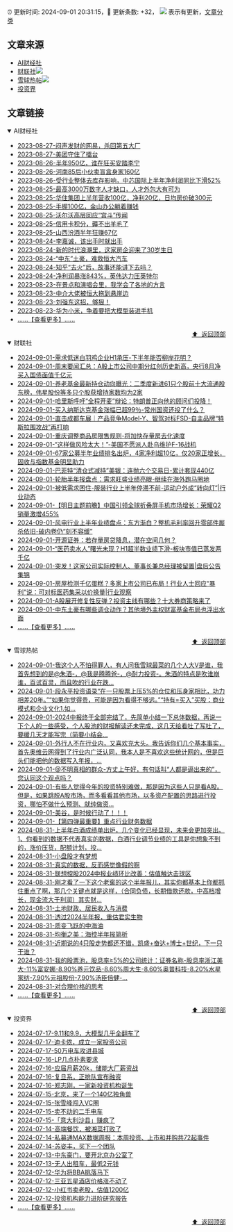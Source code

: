##

:alarm_clock: 更新时间: 2024-09-01 20:31:15，:rocket: 更新条数: +32， ![](/assets/dot.png) 表示有更新，[文章分类](/TAGS.md)

## 文章来源

- [AI财经社](#ai财经社)  
- [财联社](#财联社)![](/assets/dot.png)   
- [雪球热帖](#雪球热帖)![](/assets/dot.png)   
- [投资界](#投资界)  

## 文章链接

<details open>
<summary id="ai财经社">
 AI财经社
</summary>


- [2023-08-27-闷声发财的网易，杀回第五大厂](https://www.aicaijing.com.cn/article/18610)  
- [2023-08-27-美团守住了擂台](https://www.aicaijing.com.cn/article/18611)  
- [2023-08-26-半年950亿，谁在狂买安踏李宁](https://www.aicaijing.com.cn/article/18607)  
- [2023-08-26-河南85后小伙卖盲盒身家160亿](https://www.aicaijing.com.cn/article/18608)  
- [2023-08-26-受行业整体去库存影响，中芯国际上半年净利润同比下滑52%](https://www.aicaijing.com.cn/article/18609)  
- [2023-08-25-最高3000万数字人才缺口，人才外包大有可为](https://www.aicaijing.com.cn/article/18601)  
- [2023-08-25-华住集团上半年营收100亿，净利20亿，日均房价破300元](https://www.aicaijing.com.cn/article/18602)  
- [2023-08-25-手握100亿，金山办公躺着赚钱](https://www.aicaijing.com.cn/article/18603)  
- [2023-08-25-沃尔沃高层回应“宫斗”传闻](https://www.aicaijing.com.cn/article/18604)  
- [2023-08-25-信用卡积分，薅不出羊毛了](https://www.aicaijing.com.cn/article/18605)  
- [2023-08-25-山西汾酒半年狂赚67亿](https://www.aicaijing.com.cn/article/18606)  
- [2023-08-24-李嘉诚，该出手时就出手](https://www.aicaijing.com.cn/article/18596)  
- [2023-08-24-新的时代浪潮里，这家房企迎来了30岁生日](https://www.aicaijing.com.cn/article/18597)  
- [2023-08-24-“中东”土豪，难救恒大汽车](https://www.aicaijing.com.cn/article/18598)  
- [2023-08-24-知乎“去火”后，故事还能讲下去吗？](https://www.aicaijing.com.cn/article/18599)  
- [2023-08-24-净利润暴涨843%，英伟达力压英特尔](https://www.aicaijing.com.cn/article/18600)  
- [2023-08-23-在景点和演唱会里，我学会了各地的方言](https://www.aicaijing.com.cn/article/18591)  
- [2023-08-23-中介大佬被恒大拖到悬崖边](https://www.aicaijing.com.cn/article/18592)  
- [2023-08-23-刘强东这招，够狠！](https://www.aicaijing.com.cn/article/18593)  
- [2023-08-23-华为小米，争着要把大模型装进手机](https://www.aicaijing.com.cn/article/18594)  
- [......【查看更多】......](/details/AI财经社.md)

<div align="right"><a href="#文章来源">⬆ &nbsp;返回顶部</a></div>
</details>

<details open>
<summary id="财联社">
 财联社
</summary>


- [2024-09-01-需求低迷白羽鸡企业H1承压-下半年能否柳岸花明？](https://www.cls.cn/detail/1785097)  
- [2024-09-01-周末要闻汇总：A股上市公司中期分红创历史新高，央行8月净买入国债面值千亿元](https://www.cls.cn/detail/1785208)  
- [2024-09-01-养老基金最新持仓动向曝光：二季度新进61只个股前十大流通股东榜，伟星股份等多只个股获增持家数均为2家](https://www.cls.cn/detail/1784808)  
- [2024-09-01-哈里斯呼吁“全程开麦”辩论：特朗普正向他的顾问们投降！](https://www.cls.cn/detail/1785147)  
- [2024-09-01-买入纳斯达克基金涨幅已超99％-常州国资还投了什么？](https://www.cls.cn/detail/1785117)  
- [2024-09-01-直击成都车展｜产品竞争Model-Y、智驾对标FSD-自主品牌“特斯拉围攻战”再打响](https://www.cls.cn/detail/1785110)  
- [2024-09-01-重庆调整商品房限售规则-将加快存量房去化速度](https://www.cls.cn/detail/1785116)  
- [2024-09-01-“这样做风险太大！”-美国不愿派人赴乌维护F-16战机](https://www.cls.cn/detail/1785052)  
- [2024-09-01-67家公募半年业绩排名出炉，4家净利超10亿，仅20家正增长，固收与指数基金明显助力](https://www.cls.cn/detail/1785033)  
- [2024-09-01-巴菲特“清仓式减持”美银：连抛六个交易日-累计套现440亿](https://www.cls.cn/detail/1785092)  
- [2024-09-01-轮胎半年报盘点：需求旺盛业绩亮眼-继续在海外跑马圈地](https://www.cls.cn/detail/1785099)  
- [2024-09-01-被低需求困住-服装行业上半年停滞不前-运动户外成“转向灯”|行业动态](https://www.cls.cn/detail/1785122)  
- [2024-09-01-【明日主题前瞻】中国引领全球折叠屏手机市场增长：荣耀Q2销量激增455%](https://www.cls.cn/detail/1783417)  
- [2024-09-01-风电行业上半年业绩盘点：东方渐白？整机毛利率回升零部件厮杀依旧-破内卷仍“刻不容缓”](https://www.cls.cn/detail/1785237)  
- [2024-09-01-开源证券：若存量房贷降息，潜在空间几何？](https://www.cls.cn/detail/1785246)  
- [2024-09-01-“医药卖水人”曙光未现？H1超半数业绩下滑-板块市值已蒸发两千亿](https://www.cls.cn/detail/1785192)  
- [2024-09-01-突发！这家公司实际控制人、董事长兼总经理被留置|盘后公告集锦](https://www.cls.cn/detail/1785247)  
- [2024-09-01-房屋检测千亿蛋糕？多家上市公司已布局！行业人士回应“暴利”说：可对标医药集采以价换量|行业观察](https://www.cls.cn/detail/1785267)  
- [2024-09-01-A股展开修复性反弹？投资主线有哪些？十大券商策略来了](https://www.cls.cn/detail/1785274)  
- [2024-09-01-中东土豪有哪些调仓动作？其他境外主权财富基金布局也浮出水面](https://www.cls.cn/detail/1785239)  
- [......【查看更多】......](/details/财联社.md)

<div align="right"><a href="#文章来源">⬆ &nbsp;返回顶部</a></div>
</details>

<details open>
<summary id="雪球热帖">
 雪球热帖
</summary>


- [2024-09-01-我这个人不怕得罪人，有人问我雪球最菜的几个人大V是谁，我首先想到的是@朱酒-，@我是腾腾爸-，@耐力投资-。朱酒的特点是吹谁崩谁，百试百灵，而且吹的行业在跌...](https://xueqiu.com/3354236440/303193049)  
- [2024-09-01-段永平投资语录“在一只股票上压5%的仓位和压身家相比，功力相差20年。”“如果你觉得贵，可能是因为看得不够远。”“持有=买入”买股：商业模式和企业文化1.如...](https://xueqiu.com/8240973387/303219816)  
- [2024-09-01-2024中报终于全部完结了，先简单小结一下总体数据，再说一下个人的一些感受，个人股池的财报解读还未完成，这几天给看吐了写吐了，要缓几天才能写完（简要小结会...](https://xueqiu.com/9769652619/303205892)  
- [2024-09-01-外行人不在行业内，又喜欢充大头。我告诉你们几个基本事实，首先奥维云网得到了行业内广泛认同，我本人是不喜欢这些统计网的，但是巨头们能把他的数据写入年报，...](https://xueqiu.com/5796891415/303197549)  
- [2024-09-01-@不明真相的群众-方丈上午好，有句话叫“人都是逼出来的”，您认同这个观点吗？](https://xueqiu.com/9389834468/303189592)  
- [2024-09-01-有些人觉得今年的投资特别难做，那是因为这些人只是看A股。但是，如果跳脱A股市场，而多看看其他市场，以多资产配置的思路进行投资，哪怕不做什么预测、就纯做资...](https://xueqiu.com/5519392453/303190971)  
- [2024-09-01-美谷，是时候行动了！！！](https://xueqiu.com/9286399169/303205051)  
- [2024-09-01-【第四弹最重要】重点行业财务数据](https://xueqiu.com/7608175162/303210593)  
- [2024-08-31-上半年白酒成绩单出炉，几个变化已经显现，未来会更加突出。1、你看到的数据不代表真实的数据，白酒行业调节业绩的工具是你想象不到的，涨价压货，配额计划，投...](https://xueqiu.com/9262059293/303141013)  
- [2024-08-31-小盘股才有梦想](https://xueqiu.com/1553799558/303140378)  
- [2024-08-31-真实的数据，反而感觉像假的啊](https://xueqiu.com/6615553088/303154525)  
- [2024-08-31-联想控股2024中报业绩环比改善：估值触达击球区](https://xueqiu.com/4857977486/303134535)  
- [2024-08-31-刚才看了一下这个老窖的这个半年报儿，其实你都基本上你都抓住重点了啊，那几个关键点就是这样，（合同负债，长期借款还款，中高档增长，现金流大于利润）其实财...](https://xueqiu.com/4212900091/303144269)  
- [2024-08-31-土地财政、居民收入与消费](https://xueqiu.com/1955602780/303157371)  
- [2024-08-31-透过2024半年报，重估君实生物](https://xueqiu.com/9210717241/303158673)  
- [2024-08-31-质变飞跃的中海油](https://xueqiu.com/2792218779/303161625)  
- [2024-08-31-均衡之美：海控半年报简析](https://xueqiu.com/9070764642/303168750)  
- [2024-08-31-近期说的4只股走势都还不错，凯盛+奋达+博士+世纪，下一只干谁？](https://xueqiu.com/4296152681/303169235)  
- [2024-08-31-我的股票池，股息率≥5%的公司统计：证券名称-股息率浙江美大-11%富安娜-8.90%养元饮品-8.60%周大生-8.60%奥普科技-8.20%水星家纺-7.90%元祖股份-7.90%汤臣倍健-...](https://xueqiu.com/1193805304/303178188)  
- [2024-08-31-对合理价格的思考](https://xueqiu.com/3407267469/303184104)  
- [......【查看更多】......](/details/雪球热帖.md)

<div align="right"><a href="#文章来源">⬆ &nbsp;返回顶部</a></div>
</details>

<details open>
<summary id="投资界">
 投资界
</summary>


- [2024-07-17-9.11和9.9，大模型几乎全翻车了](https://posts.careerengine.us/p/6697778c44726b29bffa3a09)  
- [2024-07-17-迪卡侬，成立一家投资公司](https://posts.careerengine.us/p/6697778c44726b29bffa3a01)  
- [2024-07-17-50万电车攻进县城](https://posts.careerengine.us/p/6697779c831e1d29eea44253)  
- [2024-07-16-LP几点朴素要求](https://posts.careerengine.us/p/669636a8720ed522248054dc)  
- [2024-07-16-应届月薪20k，储能大厂薪资战](https://posts.careerengine.us/p/669636a8720ed522248054d4)  
- [2024-07-16-复旦系，正排队宣布融资](https://posts.careerengine.us/p/66963699cb38e136a496986c)  
- [2024-07-16-郑志刚，一家新投资机构诞生](https://posts.careerengine.us/p/66963699cb38e136a4969874)  
- [2024-07-15-北京，来了一个140亿独角兽](https://posts.careerengine.us/p/6694db59a0c3ac562b61f9af)  
- [2024-07-15-张雪峰闯入VC圈](https://posts.careerengine.us/p/6694db59a0c3ac562b61f9b7)  
- [2024-07-15-卖不动的二手电车](https://posts.careerengine.us/p/6694db6836b2f1565d9b541a)  
- [2024-07-15-「意大利沙县」赚疯了](https://posts.careerengine.us/p/6694db6836b2f1565d9b5422)  
- [2024-07-14-高端餐饮，被湘菜打败了](https://posts.careerengine.us/p/6693862333c6e710d0bf9dc4)  
- [2024-07-14-私募通MAX数据周报：本周投资、上市和并购共72起事件](https://posts.careerengine.us/p/6693862333c6e710d0bf9dcc)  
- [2024-07-14-苏姿丰，买下一个团队](https://posts.careerengine.us/p/6693861481427510b2b9c123)  
- [2024-07-13-中东豪门，要开北京办公室了](https://posts.careerengine.us/p/66922794a876f80d113b51fe)  
- [2024-07-13-无人出租车，最低2元钱](https://posts.careerengine.us/p/669227b82202ae0dfac5d713)  
- [2024-07-12-华为将BBA挑落马下](https://posts.careerengine.us/p/6690a6c68082df14ead7eaac)  
- [2024-07-12-三亚五星酒店价格涨不动了](https://posts.careerengine.us/p/6690a6c68082df14ead7eaa4)  
- [2024-07-12-小红书卖老股，估值1200亿](https://posts.careerengine.us/p/6690a6b756b00014bcc00e8f)  
- [2024-07-12-投资机构能力进阶研究报告](https://posts.careerengine.us/p/6690a6b756b00014bcc00e87)  
- [......【查看更多】......](/details/投资界.md)

<div align="right"><a href="#文章来源">⬆ &nbsp;返回顶部</a></div>
</details>
